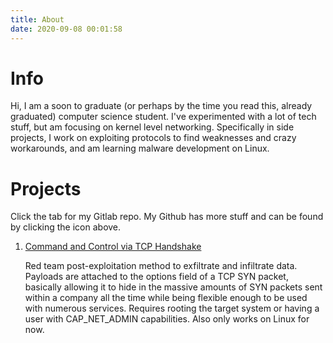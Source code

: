 ```yaml
---
title: About 
date: 2020-09-08 00:01:58
---
```


# Info

Hi, I am a soon to graduate (or perhaps by the time you read this, already graduated) computer science student. I've experimented with a lot of tech stuff, but am focusing on kernel level networking. Specifically in side projects, I work on exploiting protocols to find weaknesses and crazy workarounds, and am learning malware development on Linux. 

# Projects

Click the tab for my Gitlab repo. My Github has more stuff and can be found by clicking the icon above. 

1. [Command and Control via TCP Handshake](/2019/09/15/Command-and-Control-via-TCP-Handshake/)
    
    Red team post-exploitation method to exfiltrate and infiltrate data. Payloads are attached to the options field of a TCP SYN packet, basically allowing it to hide in the massive amounts of SYN packets sent within a company all the time while being flexible enough to be used with numerous services. Requires rooting the target system or having a user with CAP_NET_ADMIN capabilities. Also only works on Linux for now.



